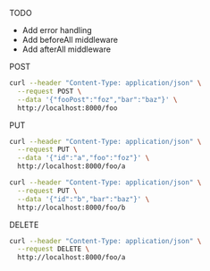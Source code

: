 TODO

- Add error handling
- Add beforeAll middleware
- Add afterAll middleware

POST

```sh
curl --header "Content-Type: application/json" \
  --request POST \
  --data '{"fooPost":"foz","bar":"baz"}' \
  http://localhost:8000/foo
```

PUT

```sh
curl --header "Content-Type: application/json" \
  --request PUT \
  --data '{"id":"a","foo":"foz"}' \
  http://localhost:8000/foo/a

curl --header "Content-Type: application/json" \
  --request PUT \
  --data '{"id":"b","bar":"baz"}' \
  http://localhost:8000/foo/b
```

DELETE

```sh
curl --header "Content-Type: application/json" \
  --request DELETE \
  http://localhost:8000/foo/a
```
